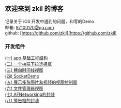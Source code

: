 ## 欢迎来到 zkil 的博客

记录关于 iOS 开发中遇到的问题，和写的Demo  
邮箱: 97100170@qq.com  
github: [https://github.com/zkil](https://github.com/zkil)

### 开发组件

[(一) app 基础工程结构](https://github.com/zkil/ZKKit)  
[(二) 一个抽屉下拉选择框](https://github.com/zkil/ZKComboBox)  
[(三) 横向时间线视图](https://github.com/zkil/ZKTimeLineView)  
[(四) SocketDemo](https://github.com/zkil/SocketDemo)  
[(五) 展示多张图片和视频的视图控制器](https://github.com/zkil/ZKPictureSlideController)  
[(六) 文件管理器视图](https://github.com/zkil/ZKFileViewController)  
[(七) AFNetworking的封装](https://github.com/zkil/ZKNetWorkTool)  
[(八) 警告框的封装](https://github.com/zkil/ZKAlertTool)
